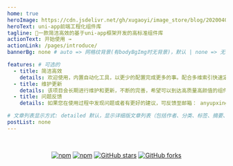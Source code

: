 ```yaml
---
home: true
heroImage: https://cdn.jsdelivr.net/gh/xugaoyi/image_store/blog/20200409124835.png
heroText: uni-app前端工程化组件库
tagline: 🚀一款简洁高效的基于uni-app框架开发的高标准组件库
actionText: 开始使用 →
actionLink: /pages/introduce/
bannerBg: none # auto => 网格纹背景(有bodyBgImg时无背景)，默认 | none => 无 | '大图地址' | background: 自定义背景样式       提示：如发现文本颜色不适应你的背景时可以到palette.styl修改$bannerTextColor变量

features: # 可选的
  - title: 简洁高效
    details: 欢迎使用，内置自动化工具，以更少的配置完成更多的事。配合多维索引快速定位每个知识点
  - title: 维护更新
    details: 该项目会长期进行维护和更新，不断的完善，希望可以到达高质量高颜值的组件库和模板库。
  - title: 问题反馈
    details: 如果您在使用过程中发现问题或者有更好的建议，可反馈至邮箱： anyupxing@163.com

# 文章列表显示方式: detailed 默认，显示详细版文章列表（包括作者、分类、标签、摘要、分页等）| simple => 显示简约版文章列表（仅标题和日期）| none 不显示文章列表
postList: none
---
```


<br/>
<p align="center">
  <a href="https://www.npmjs.com/package/@anyup/uniui" target="_blank"><img src="https://img.shields.io/npm/v/@anyup/uniui" alt="npm" class="no-zoom"></a>
  <a href="https://www.npmjs.com/package/@anyup/uniui" target="_blank"><img src="https://img.shields.io/npm/dt/@anyup/uniui" alt="npm" class="no-zoom"></a>
  <a href="https://github.com/anyup/uniui" target="_blank"><img src='https://img.shields.io/github/stars/anyup/uniui' alt='GitHub stars' class="no-zoom"></a>
  <a href="https://github.com//anyup/uniui" target="_blank"><img src='https://img.shields.io/github/forks/anyup/uniui' alt='GitHub forks' class="no-zoom"></a>
</p>

<br/>
